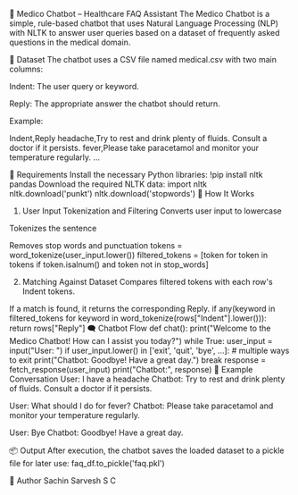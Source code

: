 🤖 Medico Chatbot – Healthcare FAQ Assistant
The Medico Chatbot is a simple, rule-based chatbot that uses Natural Language Processing (NLP) with NLTK to answer user queries based on a dataset of frequently asked questions in the medical domain.

📂 Dataset
The chatbot uses a CSV file named medical.csv with two main columns:

Indent: The user query or keyword.

Reply: The appropriate answer the chatbot should return.

Example:

Indent,Reply
headache,Try to rest and drink plenty of fluids. Consult a doctor if it persists.
fever,Please take paracetamol and monitor your temperature regularly.
...




🔧 Requirements
Install the necessary Python libraries:
!pip install nltk pandas
Download the required NLTK data:
import nltk
nltk.download('punkt')
nltk.download('stopwords')
🧠 How It Works


1. User Input Tokenization and Filtering
Converts user input to lowercase

Tokenizes the sentence

Removes stop words and punctuation
tokens = word_tokenize(user_input.lower())
filtered_tokens = [token for token in tokens if token.isalnum() and token not in stop_words]

2. Matching Against Dataset
Compares filtered tokens with each row's Indent tokens.

If a match is found, it returns the corresponding Reply.
if any(keyword in filtered_tokens for keyword in word_tokenize(rows["Indent"].lower())):
    return rows["Reply"]
🗨️ Chatbot Flow
def chat():
    print("Welcome to the Medico Chatbot! How can I assist you today?")
    while True:
        user_input = input("User: ")
        if user_input.lower() in ['exit', 'quit', 'bye', ...]:  # multiple ways to exit
            print("Chatbot: Goodbye! Have a great day.")
            break
        response = fetch_response(user_input)
        print("Chatbot:", response)
💬 Example Conversation
User: I have a headache
Chatbot: Try to rest and drink plenty of fluids. Consult a doctor if it persists.

User: What should I do for fever?
Chatbot: Please take paracetamol and monitor your temperature regularly.

User: Bye
Chatbot: Goodbye! Have a great day.


📦 Output
After execution, the chatbot saves the loaded dataset to a pickle file for later use:
faq_df.to_pickle('faq.pkl')




👤 Author
Sachin Sarvesh S C
